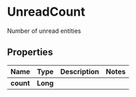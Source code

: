 

# UnreadCount

Number of unread entities

## Properties

| Name | Type | Description | Notes |
|------------ | ------------- | ------------- | -------------|
|**count** | **Long** |  |  |



